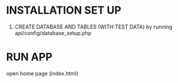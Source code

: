 # INSTALLATION SET UP

1. CREATE DATABASE AND TABLES (WITH TEST DATA)
   by running <br> api/config/database_setup.php

# RUN APP

open home page (index.html)
